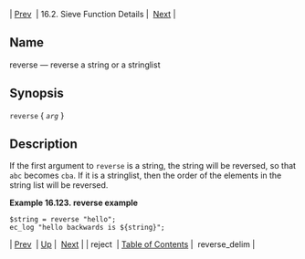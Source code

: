 | [Prev](sieve.ref.reject)  | 16.2. Sieve Function Details |  [Next](sieve.ref.reverse_delim.php) |

<a name="sieve.ref.reverse"></a>
## Name

reverse — reverse a string or a stringlist

## Synopsis

`reverse` { *`arg`* }

<a name="idp31164048"></a>
## Description

If the first argument to `reverse` is a string, the string will be reversed, so that `abc` becomes `cba`. If it is a stringlist, then the order of the elements in the string list will be reversed.

<a name="example.reverse"></a>

**Example 16.123. reverse example**

```
$string = reverse "hello";
ec_log "hello backwards is ${string}";
```

| [Prev](sieve.ref.reject)  | [Up](sieve.ref.files.php) |  [Next](sieve.ref.reverse_delim.php) |
| reject  | [Table of Contents](index) |  reverse_delim |
